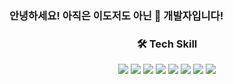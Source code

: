 ### 안녕하세요! 아직은 이도저도 아닌 🐣 개발자입니다! 

<div align="center">
  <h3>🛠 Tech Skill</h3>
  <div>
    <img src="https://img.shields.io/badge/Java-FF6900?style=flat-square&logo=Java&logoColor=white"/ style="display:inline-block">
    <img src="https://img.shields.io/badge/JavaScript-F7DF1E?style=flat-square&logo=JavaScript&logoColor=white" style="display:inline-block"/>
    <img src="https://img.shields.io/badge/Spring-6DB33F?style=flat-square&logo=Spring&logoColor=white"/ style="display:inline-block">
    <img src="https://img.shields.io/badge/Android-3DDC84?style=flat-square&logo=Android&logoColor=white" style="display:inline-block"/>
    <img src="https://img.shields.io/badge/CSS3-1572B6?style=flat-square&logo=CSS3&logoColor=white" style="display:inline-block"/>
    <img src="https://img.shields.io/badge/PostgreSQL-4169E1?style=flat-square&logo=PostgreSQL&logoColor=white" style="display:inline-block"/>
    <img src="https://img.shields.io/badge/MySQL-4479A1?style=flat-square&logo=MySQL&logoColor=white" style="display:inline-block"/>
    <img src="https://img.shields.io/badge/Kotlin-7F52FF?style=flat-square&logo=Kotlin&logoColor=white" style="display:inline-block"/>
  </div>
</div>
